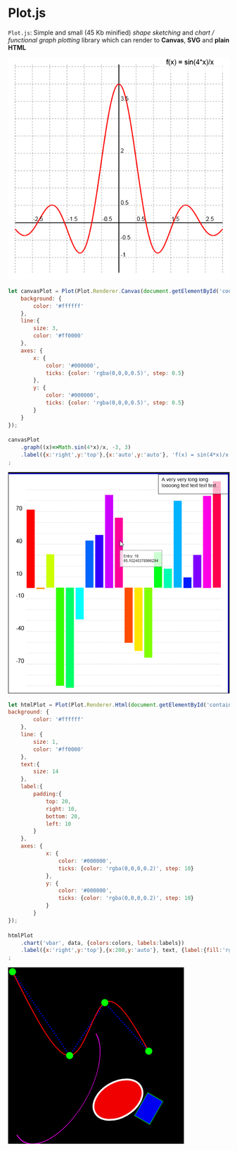 # Plot.js

`Plot.js`: Simple and small (45 Kb minified) *shape sketching* and *chart / functional graph plotting* library which can render to **Canvas**, **SVG** and **plain HTML**


[![Plot.js function graph](/screenshot.png)](https://foo123.github.io/examples/plot/graphs.html)

```javascript
let canvasPlot = Plot(Plot.Renderer.Canvas(document.getElementById('container-canvas')), {
    background: {
        color: '#ffffff'
    },
    line:{
        size: 3,
        color: '#ff0000'
    },
    axes: {
        x: {
            color: '#000000',
            ticks: {color: 'rgba(0,0,0,0.5)', step: 0.5}
        },
        y: {
            color: '#000000',
            ticks: {color: 'rgba(0,0,0,0.5)', step: 0.5}
        }
    }
});

canvasPlot
    .graph((x)=>Math.sin(4*x)/x, -3, 3)
    .label({x:'right',y:'top'},{x:'auto',y:'auto'}, 'f(x) = sin(4*x)/x', {label:{border:{size:0},fill:'rgba(255,255,255,0.7)',text:{size:20}}})
;
```


[![Plot.js bar chart](/bar-chart.png)](https://foo123.github.io/examples/plot/charts.html)


```javascript
let htmlPlot = Plot(Plot.Renderer.Html(document.getElementById('container-html')), {
background: {
        color: '#ffffff'
    },
    line: {
        size: 1,
        color: '#ff0000'
    },
    text:{
        size: 14
    },
    label:{
        padding:{
            top: 20,
            right: 10,
            bottom: 20,
            left: 10
        }
    },
    axes: {
            x: {
                color: '#000000',
                ticks: {color: 'rgba(0,0,0,0.2)', step: 10}
            },
            y: {
                color: '#000000',
                ticks: {color: 'rgba(0,0,0,0.2)', step: 10}
            }
        }
});

htmlPlot
    .chart('vbar', data, {colors:colors, labels:labels})
    .label({x:'right',y:'top'},{x:200,y:'auto'}, text, {label:{fill:'rgba(255,255,255,0.7)'}})
;
```


[![Plot.js shapes](/shapes.png)](https://foo123.github.io/examples/plot/shapes.html)
